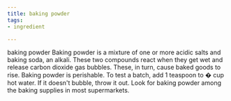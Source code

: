 ```yaml
---
title: baking powder
tags:
- ingredient

---
```

baking powder Baking powder is a mixture of one or more acidic salts and baking soda, an alkali. These two compounds react when they get wet and release carbon dioxide gas bubbles. These, in turn, cause baked goods to rise. Baking powder is perishable. To test a batch, add 1 teaspoon to � cup hot water. If it doesn't bubble, throw it out. Look for baking powder among the baking supplies in most supermarkets.
